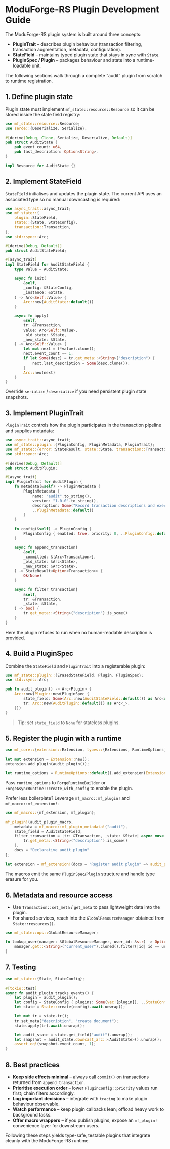 # ModuForge-RS Plugin Development Guide

The ModuForge-RS plugin system is built around three concepts:

- **PluginTrait** – describes plugin behaviour (transaction filtering, transaction augmentation, metadata, configuration).
- **StateField** – maintains typed plugin state that stays in sync with `State`.
- **PluginSpec / Plugin** – packages behaviour and state into a runtime-loadable unit.

The following sections walk through a complete “audit” plugin from scratch to runtime registration.

## 1. Define plugin state

Plugin state must implement `mf_state::resource::Resource` so it can be stored inside the state field registry:

```rust
use mf_state::resource::Resource;
use serde::{Deserialize, Serialize};

#[derive(Debug, Clone, Serialize, Deserialize, Default)]
pub struct AuditState {
    pub event_count: u64,
    pub last_description: Option<String>,
}

impl Resource for AuditState {}
```

## 2. Implement StateField

`StateField` initialises and updates the plugin state. The current API uses an associated type so no manual downcasting is required:

```rust
use async_trait::async_trait;
use mf_state::{
    plugin::StateField,
    state::{State, StateConfig},
    transaction::Transaction,
};
use std::sync::Arc;

#[derive(Debug, Default)]
pub struct AuditStateField;

#[async_trait]
impl StateField for AuditStateField {
    type Value = AuditState;

    async fn init(
        &self,
        _config: &StateConfig,
        _instance: &State,
    ) -> Arc<Self::Value> {
        Arc::new(AuditState::default())
    }

    async fn apply(
        &self,
        tr: &Transaction,
        value: Arc<Self::Value>,
        _old_state: &State,
        _new_state: &State,
    ) -> Arc<Self::Value> {
        let mut next = (*value).clone();
        next.event_count += 1;
        if let Some(desc) = tr.get_meta::<String>("description") {
            next.last_description = Some(desc.clone());
        }
        Arc::new(next)
    }
}
```

Override `serialize` / `deserialize` if you need persistent plugin state snapshots.

## 3. Implement PluginTrait

`PluginTrait` controls how the plugin participates in the transaction pipeline and supplies metadata:

```rust
use async_trait::async_trait;
use mf_state::plugin::{PluginConfig, PluginMetadata, PluginTrait};
use mf_state::{error::StateResult, state::State, transaction::Transaction};
use std::sync::Arc;

#[derive(Debug, Default)]
pub struct AuditPlugin;

#[async_trait]
impl PluginTrait for AuditPlugin {
    fn metadata(&self) -> PluginMetadata {
        PluginMetadata {
            name: "audit".to_string(),
            version: "1.0.0".to_string(),
            description: Some("Record transaction descriptions and execution count".to_string()),
            ..PluginMetadata::default()
        }
    }

    fn config(&self) -> PluginConfig {
        PluginConfig { enabled: true, priority: 0, ..PluginConfig::default() }
    }

    async fn append_transaction(
        &self,
        _committed: &[Arc<Transaction>],
        _old_state: &Arc<State>,
        _new_state: &Arc<State>,
    ) -> StateResult<Option<Transaction>> {
        Ok(None)
    }

    async fn filter_transaction(
        &self,
        tr: &Transaction,
        _state: &State,
    ) -> bool {
        tr.get_meta::<String>("description").is_some()
    }
}
```

Here the plugin refuses to run when no human-readable description is provided.

## 4. Build a PluginSpec

Combine the `StateField` and `PluginTrait` into a registerable plugin:

```rust
use mf_state::plugin::{ErasedStateField, Plugin, PluginSpec};
use std::sync::Arc;

pub fn audit_plugin() -> Arc<Plugin> {
    Arc::new(Plugin::new(PluginSpec {
        state_field: Some(Arc::new(AuditStateField::default()) as Arc<dyn ErasedStateField>),
        tr: Arc::new(AuditPlugin::default()) as Arc<_>,
    }))
}
```

> Tip: set `state_field` to `None` for stateless plugins.

## 5. Register the plugin with a runtime

```rust
use mf_core::{extension::Extension, types::{Extensions, RuntimeOptions}};

let mut extension = Extension::new();
extension.add_plugin(audit_plugin());

let runtime_options = RuntimeOptions::default().add_extension(Extensions::E(extension));
```

Pass `runtime_options` to `ForgeRuntimeBuilder` or `ForgeAsyncRuntime::create_with_config` to enable the plugin.

Prefer less boilerplate? Leverage `mf_macro::mf_plugin!` and `mf_macro::mf_extension!`:

```rust
use mf_macro::{mf_extension, mf_plugin};

mf_plugin!(audit_plugin_macro,
    metadata = mf_macro::mf_plugin_metadata!("audit"),
    state_field = AuditStateField,
    filter_transaction = |tr: &Transaction, _state: &State| async move {
        tr.get_meta::<String>("description").is_some()
    },
    docs = "Declarative audit plugin"
);

let extension = mf_extension!(docs = "Register audit plugin" => audit_plugin_macro::new());
```

The macros emit the same `PluginSpec`/`Plugin` structure and handle type erasure for you.

## 6. Metadata and resource access

- Use `Transaction::set_meta` / `get_meta` to pass lightweight data into the plugin.
- For shared services, reach into the `GlobalResourceManager` obtained from `State::resources()`.

```rust
use mf_state::ops::GlobalResourceManager;

fn lookup_user(manager: &GlobalResourceManager, user_id: &str) -> Option<String> {
    manager.get::<String>("current_user").cloned().filter(|id| id == user_id)
}
```

## 7. Testing

```rust
use mf_state::{State, StateConfig};

#[tokio::test]
async fn audit_plugin_tracks_events() {
    let plugin = audit_plugin();
    let config = StateConfig { plugins: Some(vec![plugin]), ..StateConfig::default() };
    let state = State::create(config).await.unwrap();

    let mut tr = state.tr();
    tr.set_meta("description", "create document");
    state.apply(tr).await.unwrap();

    let audit_state = state.get_field("audit").unwrap();
    let snapshot = audit_state.downcast_arc::<AuditState>().unwrap();
    assert_eq!(snapshot.event_count, 1);
}
```
## 8. Best practices

- **Keep side effects minimal** – always call `commit()` on transactions returned from `append_transaction`.
- **Prioritise execution order** – lower `PluginConfig::priority` values run first; chain filters accordingly.
- **Log important decisions** – integrate with `tracing` to make plugin behaviour observable.
- **Watch performance** – keep plugin callbacks lean; offload heavy work to background tasks.
- **Offer macro wrappers** – if you publish plugins, expose an `mf_plugin!` convenience layer for downstream users.

Following these steps yields type-safe, testable plugins that integrate cleanly with the ModuForge-RS runtime.
